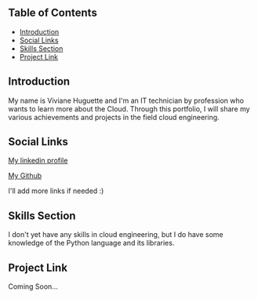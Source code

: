 ## Table of Contents
- [Introduction](#introduction)
- [Social Links](#social-links)
- [Skills Section](#skills-section)
- [Project Link](#project-link)

## Introduction
My name is Viviane Huguette and I'm an IT technician by profession who wants to learn more about the Cloud. Through this portfolio, I will share my various achievements and projects in the field cloud engineering.

## Social Links

<!DOCTYPE html>
<html>
<head>
</head>
<body>
   <p><a href="https://www.linkedin.com/feed/">My linkedin profile</a></p>
   <p><a href="https://github.com/">My Github</a></p>
   <p> I'll add more links if needed :)</p>
</body>
</html>


## Skills Section
 I don't yet have any skills in cloud engineering, but I do have some knowledge of the Python language and its libraries. 

## Project Link
 Coming Soon... 
